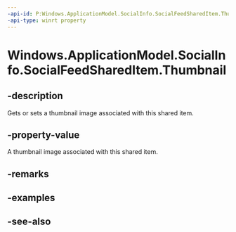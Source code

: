 ```yaml
---
-api-id: P:Windows.ApplicationModel.SocialInfo.SocialFeedSharedItem.Thumbnail
-api-type: winrt property
---
```


<!-- Property syntax
public Windows.ApplicationModel.SocialInfo.SocialItemThumbnail Thumbnail { get;  set; }
-->

# Windows.ApplicationModel.SocialInfo.SocialFeedSharedItem.Thumbnail

## -description
Gets or sets a thumbnail image associated with this shared item.

## -property-value
A thumbnail image associated with this shared item.

## -remarks

## -examples

## -see-also
